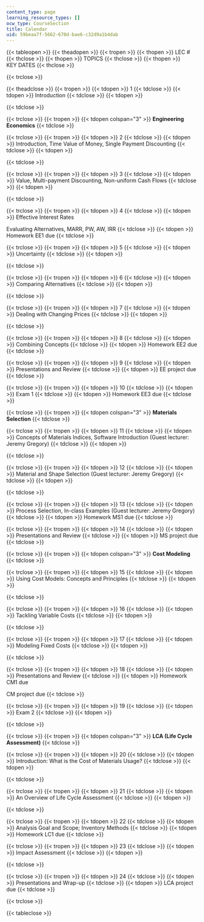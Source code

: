 ```yaml
---
content_type: page
learning_resource_types: []
ocw_type: CourseSection
title: Calendar
uid: 59beaa7f-5662-670d-bae6-c32d9a1b4dab
---
```


{{< tableopen >}}
{{< theadopen >}}
{{< tropen >}}
{{< thopen >}}
LEC #
{{< thclose >}}
{{< thopen >}}
TOPICS
{{< thclose >}}
{{< thopen >}}
KEY DATES
{{< thclose >}}

{{< trclose >}}

{{< theadclose >}}
{{< tropen >}}
{{< tdopen >}}
1
{{< tdclose >}}
{{< tdopen >}}
Introduction
{{< tdclose >}}
{{< tdopen >}}

{{< tdclose >}}

{{< trclose >}}
{{< tropen >}}
{{< tdopen colspan="3" >}}
**Engineering Economics**
{{< tdclose >}}

{{< trclose >}}
{{< tropen >}}
{{< tdopen >}}
2
{{< tdclose >}}
{{< tdopen >}}
Introduction, Time Value of Money, Single Payment Discounting
{{< tdclose >}}
{{< tdopen >}}

{{< tdclose >}}

{{< trclose >}}
{{< tropen >}}
{{< tdopen >}}
3
{{< tdclose >}}
{{< tdopen >}}
Value, Multi-payment Discounting, Non-uniform Cash Flows
{{< tdclose >}}
{{< tdopen >}}

{{< tdclose >}}

{{< trclose >}}
{{< tropen >}}
{{< tdopen >}}
4
{{< tdclose >}}
{{< tdopen >}}
Effective Interest Rates  
  
Evaluating Alternatives, MARR, PW, AW, IRR
{{< tdclose >}}
{{< tdopen >}}
Homework EE1 due
{{< tdclose >}}

{{< trclose >}}
{{< tropen >}}
{{< tdopen >}}
5
{{< tdclose >}}
{{< tdopen >}}
Uncertainty
{{< tdclose >}}
{{< tdopen >}}

{{< tdclose >}}

{{< trclose >}}
{{< tropen >}}
{{< tdopen >}}
6
{{< tdclose >}}
{{< tdopen >}}
Comparing Alternatives
{{< tdclose >}}
{{< tdopen >}}

{{< tdclose >}}

{{< trclose >}}
{{< tropen >}}
{{< tdopen >}}
7
{{< tdclose >}}
{{< tdopen >}}
Dealing with Changing Prices
{{< tdclose >}}
{{< tdopen >}}

{{< tdclose >}}

{{< trclose >}}
{{< tropen >}}
{{< tdopen >}}
8
{{< tdclose >}}
{{< tdopen >}}
Combining Concepts
{{< tdclose >}}
{{< tdopen >}}
Homework EE2 due
{{< tdclose >}}

{{< trclose >}}
{{< tropen >}}
{{< tdopen >}}
9
{{< tdclose >}}
{{< tdopen >}}
Presentations and Review
{{< tdclose >}}
{{< tdopen >}}
EE project due
{{< tdclose >}}

{{< trclose >}}
{{< tropen >}}
{{< tdopen >}}
10
{{< tdclose >}}
{{< tdopen >}}
Exam 1
{{< tdclose >}}
{{< tdopen >}}
Homework EE3 due
{{< tdclose >}}

{{< trclose >}}
{{< tropen >}}
{{< tdopen colspan="3" >}}
**Materials Selection**
{{< tdclose >}}

{{< trclose >}}
{{< tropen >}}
{{< tdopen >}}
11
{{< tdclose >}}
{{< tdopen >}}
Concepts of Materials Indices, Software Introduction (Guest lecturer: Jeremy Gregory)
{{< tdclose >}}
{{< tdopen >}}

{{< tdclose >}}

{{< trclose >}}
{{< tropen >}}
{{< tdopen >}}
12
{{< tdclose >}}
{{< tdopen >}}
Material and Shape Selection (Guest lecturer: Jeremy Gregory)
{{< tdclose >}}
{{< tdopen >}}

{{< tdclose >}}

{{< trclose >}}
{{< tropen >}}
{{< tdopen >}}
13
{{< tdclose >}}
{{< tdopen >}}
Process Selection, In-class Examples (Guest lecturer: Jeremy Gregory)
{{< tdclose >}}
{{< tdopen >}}
Homework MS1 due
{{< tdclose >}}

{{< trclose >}}
{{< tropen >}}
{{< tdopen >}}
14
{{< tdclose >}}
{{< tdopen >}}
Presentations and Review
{{< tdclose >}}
{{< tdopen >}}
MS project due
{{< tdclose >}}

{{< trclose >}}
{{< tropen >}}
{{< tdopen colspan="3" >}}
**Cost Modeling**
{{< tdclose >}}

{{< trclose >}}
{{< tropen >}}
{{< tdopen >}}
15
{{< tdclose >}}
{{< tdopen >}}
Using Cost Models: Concepts and Principles
{{< tdclose >}}
{{< tdopen >}}

{{< tdclose >}}

{{< trclose >}}
{{< tropen >}}
{{< tdopen >}}
16
{{< tdclose >}}
{{< tdopen >}}
Tackling Variable Costs
{{< tdclose >}}
{{< tdopen >}}

{{< tdclose >}}

{{< trclose >}}
{{< tropen >}}
{{< tdopen >}}
17
{{< tdclose >}}
{{< tdopen >}}
Modeling Fixed Costs
{{< tdclose >}}
{{< tdopen >}}

{{< tdclose >}}

{{< trclose >}}
{{< tropen >}}
{{< tdopen >}}
18
{{< tdclose >}}
{{< tdopen >}}
Presentations and Review
{{< tdclose >}}
{{< tdopen >}}
Homework CM1 due  
  
CM project due
{{< tdclose >}}

{{< trclose >}}
{{< tropen >}}
{{< tdopen >}}
19
{{< tdclose >}}
{{< tdopen >}}
Exam 2
{{< tdclose >}}
{{< tdopen >}}

{{< tdclose >}}

{{< trclose >}}
{{< tropen >}}
{{< tdopen colspan="3" >}}
**LCA (Life Cycle Assessment)**
{{< tdclose >}}

{{< trclose >}}
{{< tropen >}}
{{< tdopen >}}
20
{{< tdclose >}}
{{< tdopen >}}
Introduction: What is the Cost of Materials Usage?
{{< tdclose >}}
{{< tdopen >}}

{{< tdclose >}}

{{< trclose >}}
{{< tropen >}}
{{< tdopen >}}
21
{{< tdclose >}}
{{< tdopen >}}
An Overview of Life Cycle Assessment
{{< tdclose >}}
{{< tdopen >}}

{{< tdclose >}}

{{< trclose >}}
{{< tropen >}}
{{< tdopen >}}
22
{{< tdclose >}}
{{< tdopen >}}
Analysis Goal and Scope; Inventory Methods
{{< tdclose >}}
{{< tdopen >}}
Homework LC1 due
{{< tdclose >}}

{{< trclose >}}
{{< tropen >}}
{{< tdopen >}}
23
{{< tdclose >}}
{{< tdopen >}}
Impact Assessment
{{< tdclose >}}
{{< tdopen >}}

{{< tdclose >}}

{{< trclose >}}
{{< tropen >}}
{{< tdopen >}}
24
{{< tdclose >}}
{{< tdopen >}}
Presentations and Wrap-up
{{< tdclose >}}
{{< tdopen >}}
LCA project due
{{< tdclose >}}

{{< trclose >}}

{{< tableclose >}}